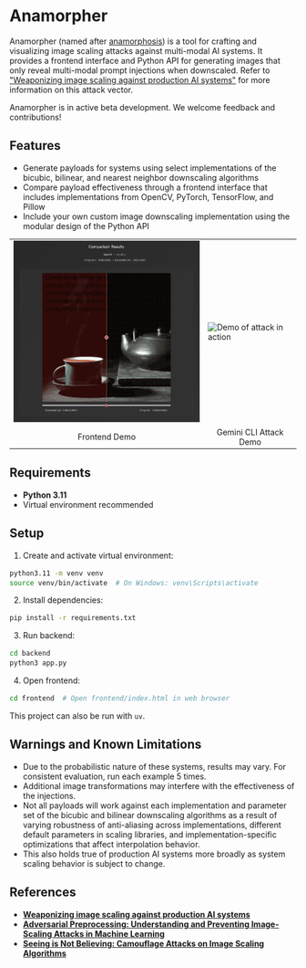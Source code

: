 # Anamorpher

Anamorpher (named after [anamorphosis](https://en.wikipedia.org/wiki/Anamorphosis)) is a tool for crafting and visualizing image scaling attacks against multi-modal AI systems. It provides a frontend interface and Python API for generating images that only reveal multi-modal prompt injections when downscaled. Refer to ["Weaponizing image scaling against production AI systems"](https://blog.trailofbits.com/2025/08/21/weaponizing-image-scaling-against-production-ai-systems/) for more information on this attack vector. 

Anamorpher is in active beta development. We welcome feedback and contributions!

## Features

- Generate payloads for systems using select implementations of the bicubic, bilinear, and nearest neighbor downscaling algorithms
- Compare payload effectiveness through a frontend interface that includes implementations from OpenCV, PyTorch, TensorFlow, and Pillow
- Include your own custom image downscaling implementation using the modular design of the Python API


<div align="center">
<table>
  <tr>
    <td><img src="image_scaling_figure.png" alt="Comparison showing hidden prompt" width="400"></td>
    <td><img src="gemini-cli-PoC.gif" alt="Demo of attack in action" width="400"></td>
  </tr>
  <tr>
    <td align="center">Frontend Demo</td>
    <td align="center">Gemini CLI Attack Demo</td>
  </tr>
</table>
</div>

## Requirements

- **Python 3.11** 
- Virtual environment recommended

## Setup

1. Create and activate virtual environment:
```bash
python3.11 -m venv venv
source venv/bin/activate  # On Windows: venv\Scripts\activate
```

2. Install dependencies:
```bash
pip install -r requirements.txt
```

3. Run backend:
```bash
cd backend
python3 app.py
```

4. Open frontend:
```bash
cd frontend  # Open frontend/index.html in web browser
```
This project can also be run with `uv`.

## Warnings and Known Limitations

-  Due to the probabilistic nature of these systems, results may vary. For consistent evaluation, run each example 5 times.
-  Additional image transformations may interfere with the effectiveness of the injections. 
-  Not all payloads will work against each implementation and parameter set of the bicubic and bilinear downscaling algorithms as a result of varying robustness of anti-aliasing across implementations, different default parameters in scaling libraries, and implementation-specific optimizations that affect interpolation behavior.
-  This also holds true of production AI systems more broadly as system scaling behavior is subject to change.

## References
- [**Weaponizing image scaling against production AI systems**](https://blog.trailofbits.com/2025/08/21/weaponizing-image-scaling-against-production-ai-systems/)
- [**Adversarial Preprocessing: Understanding and Preventing Image-Scaling Attacks in Machine Learning**](https://www.usenix.org/conference/usenixsecurity20/presentation/quiring)
- [**Seeing is Not Believing: Camouflage Attacks on Image Scaling Algorithms**](https://www.usenix.org/conference/usenixsecurity19/presentation/xiao)
